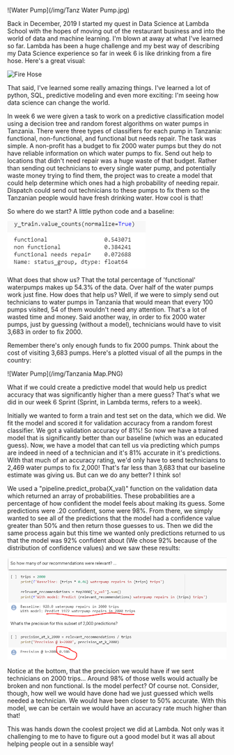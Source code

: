 ![Water Pump](/img/Tanz Water Pump.jpg)


Back in December, 2019 I started my quest in Data Science at Lambda School with the hopes of moving out of the restaurant business and into the world of data and machine learning.  I'm blown at away at what I've learned so far.  Lambda has been a huge challenge and my best way of describing my Data Science experience so far in week 6 is like drinking from a fire hose.  Here's a great visual:

![Fire Hose](https://media.giphy.com/media/14qwRKAyXLEQ9O/giphy.gif)

That said, I've learned some really amazing things.  I've learned a lot of python, SQL, predictive modeling and even more exciting: I'm seeing how data science can change the world.

In week 6 we were given a task to work on a predictive classification model using a decision tree and random forest algorithms on water pumps in Tanzania.  There were three types of classifiers for each pump in Tanzania: functional, non-functional, and functional but needs repair.  The task was simple.  A non-profit has a budget to fix 2000 water pumps but they do not have reliable information on which water pumps to fix.  Send out help to locations that didn't need repair was a huge waste of that budget.  Rather than sending out technicians to every single water pump, and potentially waste money trying to find them, the project was to create a model that could help determine which ones had a high probability of needing repair.  Dispatch could send out technicians to these pumps to fix them so the Tanzanian people would have fresh drinking water.  How cool is that!

So where do we start?  A little python code and a baseline:

![Water Pump](/img/baseline.PNG)

What does that show us?  That the total percentage of 'functional' waterpumps makes up 54.3% of the data.  Over half of the water pumps work just fine.  How does that help us?  Well, if we were to simply send out technicians to water pumps in Tanzania that would mean that every 100 pumps visited, 54 of them wouldn't need any attention.  That's a lot of wasted time and money.  Said another way, in order to fix 2000 water pumps, just by guessing (without a model), technicians would have to visit 3,683 in order to fix 2000.

Remember there's only enough funds to fix 2000 pumps.  Think about the cost of visiting 3,683 pumps.  Here's a plotted visual of all the pumps in the country:

![Water Pump](/img/Tanzania Map.PNG)

What if we could create a predictive model that would help us predict accuracy that was significantly higher than a mere guess?  That's what we did in our week 6 Sprint (Sprint, in Lambda terms, refers to a week).

Initially we wanted to form a train and test set on the data, which we did.  We fit the model and scored it for validation accuracy from a random forest classifier.  We got a validation accuracy of 81%!  So now we have a trained model that is significantly better than our baseline (which was an educated guess).  Now, we have a model that can tell us via predicting which pumps are indeed in need of a technician and it's 81% accurate in it's predictions. With that much of an accuracy rating, we'd only have to send technicians to 2,469 water pumps to fix 2,000!  That's far less than 3,683 that our baseline estimate was giving us.  But can we do any better?  I think so!

We used a "pipeline.predict_proba(X_val)" function on the validation data which returned an array of probabilities.  These probabilities are a percentage of how confident the model feels about making its guess.  Some predictions were .20 confident, some were 98%.  From there, we simply wanted to see all of the predictions that the model had a confidence value greater than 50% and then return those guesses to us.  Then we did the same process again but this time we wanted only predictions returned to us that the model was 92% confident about (We chose 92% because of the distribution of confidence values) and we saw these results:

![water pump results](/img/water_pump_results.PNG)

Notice at the bottom, that the precision we would have if we sent technicians on 2000 trips...  Around 98% of those wells would actually be broken and non functional.  Is the model perfect?  Of course not.  Consider, though, how well we would have done had we just guessed which wells needed a technician.  We would have been closer to 50% accurate.  With this model, we can be certain we would have an accuracy rate much higher than that!

This was hands down the coolest project we did at Lambda.  Not only was it challenging to me to have to figure out a good model but it was all about helping people out in a sensible way!

